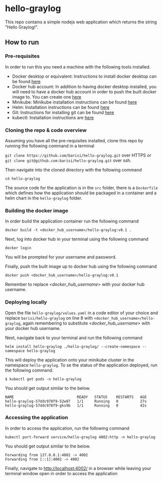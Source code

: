 # hello-graylog

This repo contains a simple nodejs web application which returns the string "Hello Graylog!".

## How to run
### Pre-requisites
In order to run this you need a machine with the following tools installed.

- Docker desktop or equivalent: Instructions to install docker desktop can be found [here](https://docs.docker.com/desktop/)
- Docker hub account: In addition to having docker desktop installed, you will need to have a docker hub account in order to push the built docker image to. You can create one [here](https://hub.docker.com/signup)
- Minikube: Minikube installation instructions can be found [here](https://minikube.sigs.k8s.io/docs/start/)
- Helm: Installation instructions can be found [here](https://helm.sh/docs/intro/install/)
- Git: Instructions for installing git can be found [here](https://git-scm.com/book/en/v2/Getting-Started-Installing-Git)
- kubectl: Installation instructions are [here](https://kubernetes.io/docs/tasks/tools/)


### Cloning the repo & code overview
Assuming you have all the pre-requisites installed, clone this repo by running the following command in a terminal

`git clone https://github.com/barisi/hello-graylog.git` over HTTPS or `git clone git@github.com:barisi/hello-graylog.git` over ssh.

Then navigate into the cloned directory with the following command

`cd hello-graylog`

The source code for the application is in the `src` folder, there is a `Dockerfile` which defines how the application should be packaged in a container and a helm chart in the `hello-graylog` folder.


### Building the docker image
In order build the application container run the following command

`docker build -t <docker_hub_username>/hello-graylog:v0.1 .`

Next, log into docker hub in your terminal using the following command

`docker login`

You will be prompted for your username and password.

Finally, push the built image up to docker hub using the following command

`docker push <docker_hub_username>/hello-graylog:v0.1`

Remember to replace _<docker_hub_username>_ with your docker hub username.

### Deploying locally
Open the file `hello-graylog/values.yaml` in a code editor of your choice and replace `barisi/hello-graylog` on line 8 with `<docker_hub_username>/hello-graylog`, again remembering to substitute _<docker_hub_username>_ with your docker hub username.

Next, navigate back to your terminal and run the following command

`helm install hello-graylog ./hello-graylog/ --create-namespace --namespace hello-graylog`

This will deploy the application onto your minikube cluster in the namespace `hello-graylog`. To se the status of the application deployed, run the following command.

`$ kubectl get pods -n hello-graylog`

You should get output similar to the below.
```                                                                         
NAME                             READY   STATUS    RESTARTS   AGE
hello-graylog-57ddc978f9-52w97   1/1     Running   0          27s
hello-graylog-57ddc978f9-gks9b   1/1     Running   0          42s
```

### Accessing the application
In order to access the application, run the following command

`kubectl port-forward service/hello-graylog 4002:http -n hello-graylog`

You should get output similar to the below.
```                                                                         
Forwarding from 127.0.0.1:4002 -> 4002
Forwarding from [::1]:4002 -> 4002
```
Finally, navigate to [http://localhost:4002/](http://localhost:4002/) in a browser while leaving your terminal window open in order to access the application